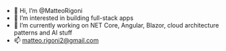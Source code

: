 - 👋 Hi, I’m @MatteoRigoni
- 👀 I’m interested in building full-stack apps 
- 🌱 I’m currently working on NET Core, Angular, Blazor, cloud architecture patterns and AI stuff
- 📫 matteo.rigoni2@gmail.com

<!---
MatteoRigoni/MatteoRigoni is a ✨ special ✨ repository because its `README.md` (this file) appears on your GitHub profile.
You can click the Preview link to take a look at your changes.
--->

